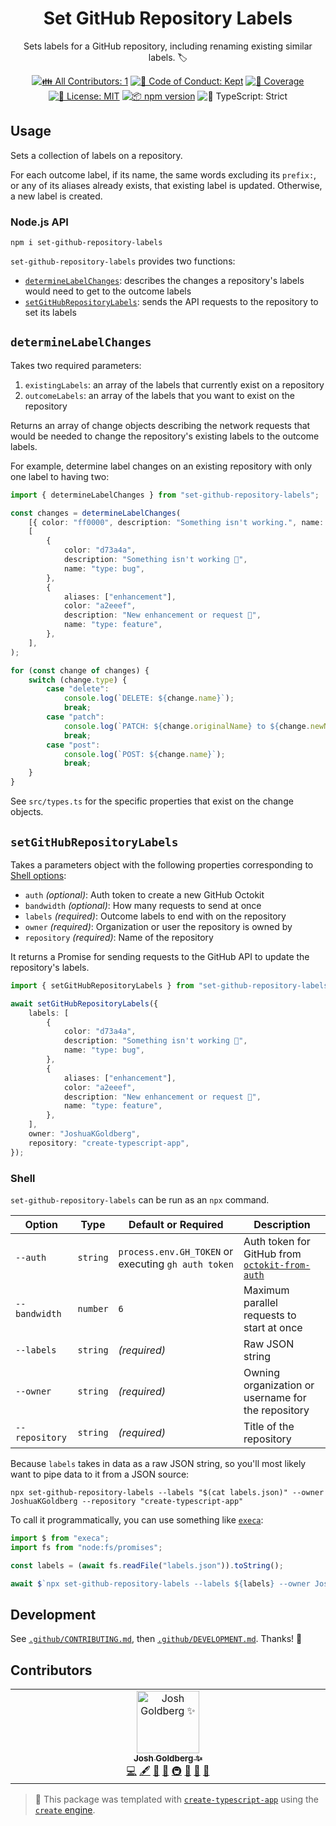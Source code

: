 <h1 align="center">Set GitHub Repository Labels</h1>

<p align="center">Sets labels for a GitHub repository, including renaming existing similar labels. 🏷️</p>

<p align="center">
	<!-- prettier-ignore-start -->
	<!-- ALL-CONTRIBUTORS-BADGE:START - Do not remove or modify this section -->
	<a href="#contributors" target="_blank"><img alt="👪 All Contributors: 1" src="https://img.shields.io/badge/%F0%9F%91%AA_all_contributors-1-21bb42.svg" /></a>
<!-- ALL-CONTRIBUTORS-BADGE:END -->
	<!-- prettier-ignore-end -->
	<a href="https://github.com/JoshuaKGoldberg/set-github-repository-labels/blob/main/.github/CODE_OF_CONDUCT.md" target="_blank"><img alt="🤝 Code of Conduct: Kept" src="https://img.shields.io/badge/%F0%9F%A4%9D_code_of_conduct-kept-21bb42" /></a>
	<a href="https://codecov.io/gh/JoshuaKGoldberg/set-github-repository-labels" target="_blank"><img alt="🧪 Coverage" src="https://img.shields.io/codecov/c/github/JoshuaKGoldberg/set-github-repository-labels?label=%F0%9F%A7%AA%20coverage" /></a>
	<a href="https://github.com/JoshuaKGoldberg/set-github-repository-labels/blob/main/LICENSE.md" target="_blank"><img alt="📝 License: MIT" src="https://img.shields.io/badge/%F0%9F%93%9D_license-MIT-21bb42.svg"></a>
	<a href="http://npmjs.com/package/set-github-repository-labels"><img alt="📦 npm version" src="https://img.shields.io/npm/v/set-github-repository-labels?color=21bb42&label=%F0%9F%93%A6%20npm" /></a>
	<img alt="💪 TypeScript: Strict" src="https://img.shields.io/badge/%F0%9F%92%AA_typescript-strict-21bb42.svg" />
</p>

## Usage

Sets a collection of labels on a repository.

For each outcome label, if its name, the same words excluding its `prefix:`, or any of its aliases already exists, that existing label is updated.
Otherwise, a new label is created.

### Node.js API

```shell
npm i set-github-repository-labels
```

`set-github-repository-labels` provides two functions:

- [`determineLabelChanges`](#determinelabelchanges): describes the changes a repository's labels would need to get to the outcome labels
- [`setGitHubRepositoryLabels`](#setgithubrepositorylabels): sends the API requests to the repository to set its labels

## `determineLabelChanges`

Takes two required parameters:

1. `existingLabels`: an array of the labels that currently exist on a repository
2. `outcomeLabels`: an array of the labels that you want to exist on the repository

Returns an array of change objects describing the network requests that would be needed to change the repository's existing labels to the outcome labels.

For example, determine label changes on an existing repository with only one label to having two:

```ts
import { determineLabelChanges } from "set-github-repository-labels";

const changes = determineLabelChanges(
	[{ color: "ff0000", description: "Something isn't working.", name: "bug" }],
	[
		{
			color: "d73a4a",
			description: "Something isn't working 🐛",
			name: "type: bug",
		},
		{
			aliases: ["enhancement"],
			color: "a2eeef",
			description: "New enhancement or request 🚀",
			name: "type: feature",
		},
	],
);

for (const change of changes) {
	switch (change.type) {
		case "delete":
			console.log(`DELETE: ${change.name}`);
			break;
		case "patch":
			console.log(`PATCH: ${change.originalName} to ${change.newName}`);
			break;
		case "post":
			console.log(`POST: ${change.name}`);
			break;
	}
}
```

See `src/types.ts` for the specific properties that exist on the change objects.

## `setGitHubRepositoryLabels`

Takes a parameters object with the following properties corresponding to [Shell options](#shell):

- `auth` _(optional)_: Auth token to create a new GitHub Octokit
- `bandwidth` _(optional)_: How many requests to send at once
- `labels` _(required)_: Outcome labels to end with on the repository
- `owner` _(required)_: Organization or user the repository is owned by
- `repository` _(required)_: Name of the repository

It returns a Promise for sending requests to the GitHub API to update the repository's labels.

```ts
import { setGitHubRepositoryLabels } from "set-github-repository-labels";

await setGitHubRepositoryLabels({
	labels: [
		{
			color: "d73a4a",
			description: "Something isn't working 🐛",
			name: "type: bug",
		},
		{
			aliases: ["enhancement"],
			color: "a2eeef",
			description: "New enhancement or request 🚀",
			name: "type: feature",
		},
	],
	owner: "JoshuaKGoldberg",
	repository: "create-typescript-app",
});
```

### Shell

`set-github-repository-labels` can be run as an `npx` command.

| Option         | Type     | Default or Required                                 | Description                                                                                            |
| -------------- | -------- | --------------------------------------------------- | ------------------------------------------------------------------------------------------------------ |
| `--auth`       | `string` | `process.env.GH_TOKEN` or executing `gh auth token` | Auth token for GitHub from [`octokit-from-auth`](https://github.com/JoshuaKGoldberg/octokit-from-auth) |
| `--bandwidth`  | `number` | `6`                                                 | Maximum parallel requests to start at once                                                             |
| `--labels`     | `string` | _(required)_                                        | Raw JSON string                                                                                        |
| `--owner`      | `string` | _(required)_                                        | Owning organization or username for the repository                                                     |
| `--repository` | `string` | _(required)_                                        | Title of the repository                                                                                |

Because `labels` takes in data as a raw JSON string, so you'll most likely want to pipe data to it from a JSON source:

```shell
npx set-github-repository-labels --labels "$(cat labels.json)" --owner JoshuaKGoldberg --repository "create-typescript-app"
```

To call it programmatically, you can use something like [`execa`](https://www.npmjs.com/package/execa):

```ts
import $ from "execa";
import fs from "node:fs/promises";

const labels = (await fs.readFile("labels.json")).toString();

await $`npx set-github-repository-labels --labels ${labels} --owner JoshuaKGoldberg --repository "create-typescript-app"`;
```

## Development

See [`.github/CONTRIBUTING.md`](./.github/CONTRIBUTING.md), then [`.github/DEVELOPMENT.md`](./.github/DEVELOPMENT.md).
Thanks! 💖

## Contributors

<!-- spellchecker: disable -->
<!-- ALL-CONTRIBUTORS-LIST:START - Do not remove or modify this section -->
<!-- prettier-ignore-start -->
<!-- markdownlint-disable -->
<table>
  <tbody>
    <tr>
      <td align="center" valign="top" width="14.28%"><a href="http://www.joshuakgoldberg.com/"><img src="https://avatars.githubusercontent.com/u/3335181?v=4?s=100" width="100px;" alt="Josh Goldberg ✨"/><br /><sub><b>Josh Goldberg ✨</b></sub></a><br /><a href="https://github.com/JoshuaKGoldberg/set-github-repository-labels/commits?author=JoshuaKGoldberg" title="Code">💻</a> <a href="#content-JoshuaKGoldberg" title="Content">🖋</a> <a href="https://github.com/JoshuaKGoldberg/set-github-repository-labels/commits?author=JoshuaKGoldberg" title="Documentation">📖</a> <a href="#ideas-JoshuaKGoldberg" title="Ideas, Planning, & Feedback">🤔</a> <a href="#infra-JoshuaKGoldberg" title="Infrastructure (Hosting, Build-Tools, etc)">🚇</a> <a href="#maintenance-JoshuaKGoldberg" title="Maintenance">🚧</a> <a href="#projectManagement-JoshuaKGoldberg" title="Project Management">📆</a> <a href="#tool-JoshuaKGoldberg" title="Tools">🔧</a></td>
    </tr>
  </tbody>
</table>

<!-- markdownlint-restore -->
<!-- prettier-ignore-end -->

<!-- ALL-CONTRIBUTORS-LIST:END -->
<!-- spellchecker: enable -->

<!-- You can remove this notice if you don't want it 🙂 no worries! -->

> 💝 This package was templated with [`create-typescript-app`](https://github.com/JoshuaKGoldberg/create-typescript-app) using the [`create` engine](https://github.com/JoshuaKGoldberg/create).

